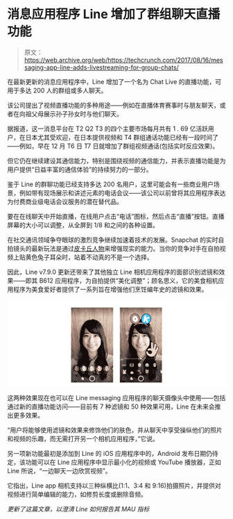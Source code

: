 # 消息应用程序 Line 增加了群组聊天直播功能 

> 原文：<https://web.archive.org/web/https://techcrunch.com/2017/08/16/messaging-app-line-adds-livestreaming-for-group-chats/>

在最新更新的消息应用程序中，Line 增加了一个名为 Chat Live 的直播功能，可用于多达 200 人的群组或多人聊天。

该公司提出了视频直播功能的多种用途——例如在直播体育赛事时与朋友聊天，或者在向祖父母展示孙子孙女时与他们聊天。

据报道，这一消息平台在 T2 Q2 T3 的四个主要市场每月共有 1 . 69 亿活跃用户，在日本尤其受欢迎，在日本提供视频和 T4 群组通话功能已经有一段时间了——例如，早在 12 月 T6 日 T7 日就增加了群组视频通话(包括实时反应效果)。

但它仍在继续建设其通信能力，特别是围绕视频的通信能力，并表示直播功能是为用户提供“日益丰富的通信体验”的持续努力的一部分。

鉴于 Line 的群聊功能已经支持多达 200 名用户，这里可能会有一些商业用户场景，例如带有现场展示和讲述元素的电话会议——该公司以前曾将其应用程序表达为付费商业级电话会议服务的潜在替代品。

要在在线聊天中开始直播，在线用户点击“电话”图标，然后点击“直播”按钮。直播屏幕的大小可以调整，从全屏到 1/8 和之间的各种设置。

在社交通讯领域争夺眼球的激烈竞争继续加速着技术的发展。Snapchat 的实时自拍镜头的最新玩法是通过[皮卡丘人物](https://web.archive.org/web/20230124110709/https://techcrunch.com/2017/08/14/snapchat-now-lets-you-pikachu-yourself/)来增强现实的能力。当你的竞争对手在自拍视频上贴黄色兔子耳朵时，站着不动真的不是一个选择。

因此，Line v7.9.0 更新还带来了其他独立 Line 相机应用程序的面部识别滤镜和效果——即其 B612 应用程序，为自拍提供“美化调整”；顾名思义，它的美食相机应用程序为美食爱好者提供了一系列旨在增强他们烹饪编年史的滤镜和效果。

[![](img/51f40b8c29d09dbfe635ff72e38c46f0.png)](https://web.archive.org/web/20230124110709/https://techcrunch.com/2017/08/16/messaging-app-line-adds-livestreaming-for-group-chats/line-img2/)

这两种效果现在也可以在 Line messaging 应用程序的聊天摄像头中使用——包括通过新的直播功能访问——目前有 7 种滤镜和 50 种效果可用，Line 在未来会推出更多效果。

“用户将能够使用滤镜和效果来修饰他们的肤色，并从聊天中享受操纵他们的照片和视频的乐趣，而无需打开另一个相机应用程序，”它说。

另一项新功能最初是添加到 Line 的 iOS 应用程序中的，Android 发布日期仍待定，该功能可以在 Line 应用程序中显示最小化的视频或 YouTube 播放器，正如 Line 所说，“一边聊天一边欣赏视频”。

它指出，Line app 相机支持以三种纵横比(1:1、3:4 和 9:16)拍摄照片，并提供对视频进行简单编辑的能力，如修剪长度或删除音频。

*更新了这篇文章，以澄清 Line 如何报告其 MAU 指标*